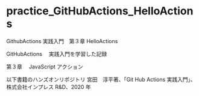 # practice_GitHubActions_HelloActions

GithubActions 実践入門　第３章 HelloActions

GitHubActions 　実践入門を学習した記録

第３章　 JavaScript アクション

以下書籍のハンズオンリポジトリ
宮田　淳平著、「Git Hub Actions 実践入門」、株式会社インプレス R&D、2020 年
